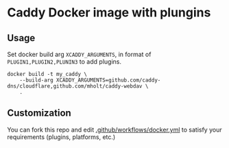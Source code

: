 # Caddy Docker image with plungins

## Usage

Set docker build arg `XCADDY_ARGUMENTS`, in format of `PLUGIN1,PLUGIN2,PLUNIN3` to add plugins.

```
docker build -t my_caddy \
    --build-arg XCADDY_ARGUMENTS=github.com/caddy-dns/cloudflare,github.com/mholt/caddy-webdav \
    .
```

## Customization

You can fork this repo and edit [.github/workflows/docker.yml](.github/workflows/docker.yml) to satisfy your requirements (plugins, platforms, etc.)